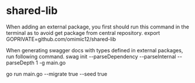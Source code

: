 # shared-lib

When adding an external package, you first should run this command in the terminal as to avoid get package from central repository.
export GOPRIVATE=github.com/omimic12/shared-lib

When generating swagger docs with types defined in external packages, run following command.
swag init --parseDependency  --parseInternal --parseDepth 1  -g main.go

go run main.go --migrate true --seed true